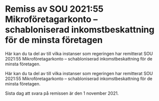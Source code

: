 # Remiss av SOU 2021:55 Mikroföretagarkonto – schabloniserad inkomstbeskattning för de minsta företagen

Här kan du ta del av till vilka instanser som regeringen har remitterat SOU 2021:55 Mikroföretagarkonto – schabloniserad inkomstbeskattning för de minsta företagen.

Här kan du ta del av till vilka instanser som regeringen har remitterat SOU 2021:55 Mikroföretagarkonto – schabloniserad inkomstbeskattning för de minsta företagen.

Sista dag att svara på remissen är den 1 november 2021.
